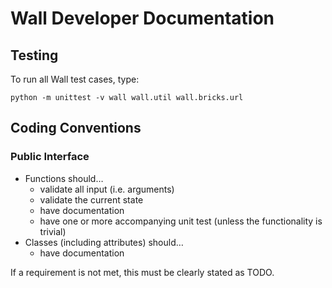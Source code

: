 Wall Developer Documentation
============================

Testing
-------

To run all Wall test cases, type:

    python -m unittest -v wall wall.util wall.bricks.url

Coding Conventions
------------------

### Public Interface

 * Functions should…
   * validate all input (i.e. arguments)
   * validate the current state
   * have documentation
   * have one or more accompanying unit test (unless the functionality is
     trivial)
 * Classes (including attributes) should…
   * have documentation

If a requirement is not met, this must be clearly stated as TODO.
